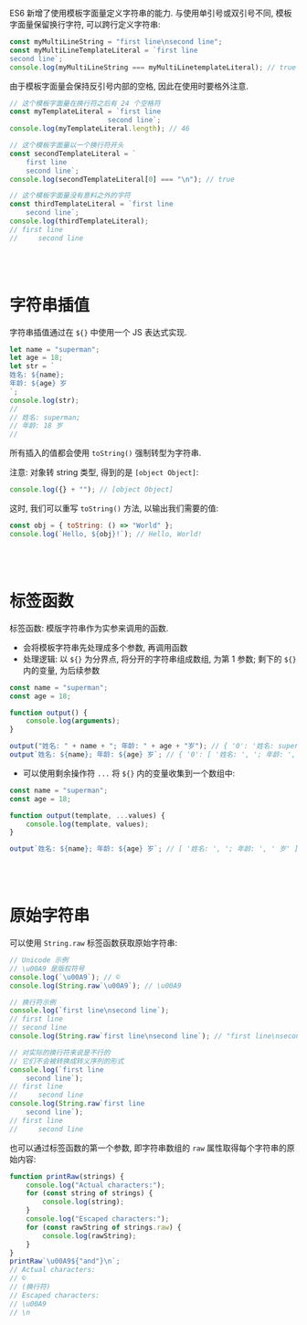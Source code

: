 <br>

ES6 新增了使用模板字面量定义字符串的能力. 与使用单引号或双引号不同, 模板字面量保留换行字符, 可以跨行定义字符串:

```js
const myMultiLineString = "first line\nsecond line";
const myMultiLineTemplateLiteral = `first line
second line`;
console.log(myMultiLineString === myMultiLinetemplateLiteral); // true
```

由于模板字面量会保持反引号内部的空格, 因此在使用时要格外注意.

```js
// 这个模板字面量在换行符之后有 24 个空格符
const myTemplateLiteral = `first line
                        second line`;
console.log(myTemplateLiteral.length); // 46

// 这个模板字面量以一个换行符开头
const secondTemplateLiteral = `
    first line
    second line`;
console.log(secondTemplateLiteral[0] === "\n"); // true

// 这个模板字面量没有意料之外的字符
const thirdTemplateLiteral = `first line
    second line`;
console.log(thirdTemplateLiteral);
// first line
//     second line
```

<br><br>

# 字符串插值

字符串插值通过在 `${}` 中使用一个 JS 表达式实现.

```js
let name = "superman";
let age = 18;
let str = `
姓名: ${name}; 
年龄: ${age} 岁
`;
console.log(str);
//
// 姓名: superman;
// 年龄: 18 岁
//
```

所有插入的值都会使用 `toString()` 强制转型为字符串.

注意: 对象转 string 类型, 得到的是 `[object Object]`:

```js
console.log({} + ""); // [object Object]
```

这时, 我们可以重写 `toString()` 方法, 以输出我们需要的值:

```js
const obj = { toString: () => "World" };
console.log(`Hello, ${obj}!`); // Hello, World!
```

<br><br>

# 标签函数

标签函数: 模版字符串作为实参来调用的函数.

-   会将模板字符串先处理成多个参数, 再调用函数
-   处理逻辑: 以 `${}` 为分界点, 将分开的字符串组成数组, 为第 1 参数; 剩下的 `${}` 内的变量, 为后续参数

```js
const name = "superman";
const age = 18;

function output() {
    console.log(arguments);
}

output("姓名: " + name + "; 年龄: " + age + "岁"); // { '0': '姓名: superman; 年龄: 18岁' }
output`姓名: ${name}; 年龄: ${age} 岁`; // { '0': [ '姓名: ', '; 年龄: ', ' 岁' ], '1': 'superman', '2': 18 }
```

-   可以使用剩余操作符 `...` 将 `${}` 内的变量收集到一个数组中:

```js
const name = "superman";
const age = 18;

function output(template, ...values) {
    console.log(template, values);
}

output`姓名: ${name}; 年龄: ${age} 岁`; // [ '姓名: ', '; 年龄: ', ' 岁' ] [ 'superman', 18 ]
```

<br><br>

# 原始字符串

可以使用 `String.raw` 标签函数获取原始字符串:

```js
// Unicode 示例
// \u00A9 是版权符号
console.log(`\u00A9`); // ©
console.log(String.raw`\u00A9`); // \u00A9

// 换行符示例
console.log(`first line\nsecond line`);
// first line
// second line
console.log(String.raw`first line\nsecond line`); // "first line\nsecond line"

// 对实际的换行符来说是不行的
// 它们不会被转换成转义序列的形式
console.log(`first line
    second line`);
// first line
//     second line
console.log(String.raw`first line
    second line`);
// first line
//     second line
```

也可以通过标签函数的第一个参数, 即字符串数组的 `raw` 属性取得每个字符串的原始内容:

```js
function printRaw(strings) {
    console.log("Actual characters:");
    for (const string of strings) {
        console.log(string);
    }
    console.log("Escaped characters:");
    for (const rawString of strings.raw) {
        console.log(rawString);
    }
}
printRaw`\u00A9${"and"}\n`;
// Actual characters:
// ©
// (换行符)
// Escaped characters:
// \u00A9
// \n
```

<br>
